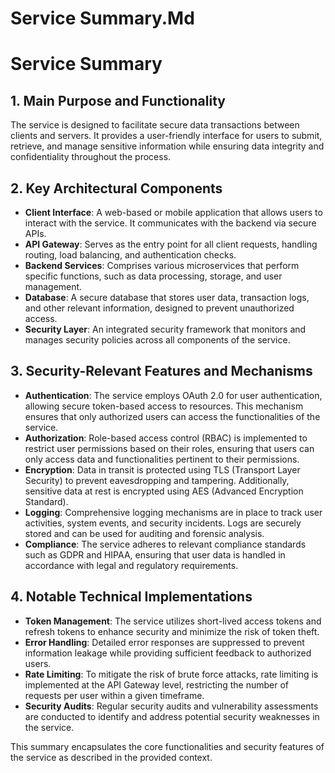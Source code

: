 # Service Summary.Md

# Service Summary

## 1. Main Purpose and Functionality
The service is designed to facilitate secure data transactions between clients and servers. It provides a user-friendly interface for users to submit, retrieve, and manage sensitive information while ensuring data integrity and confidentiality throughout the process.

## 2. Key Architectural Components
- **Client Interface**: A web-based or mobile application that allows users to interact with the service. It communicates with the backend via secure APIs.
- **API Gateway**: Serves as the entry point for all client requests, handling routing, load balancing, and authentication checks.
- **Backend Services**: Comprises various microservices that perform specific functions, such as data processing, storage, and user management.
- **Database**: A secure database that stores user data, transaction logs, and other relevant information, designed to prevent unauthorized access.
- **Security Layer**: An integrated security framework that monitors and manages security policies across all components of the service.

## 3. Security-Relevant Features and Mechanisms
- **Authentication**: The service employs OAuth 2.0 for user authentication, allowing secure token-based access to resources. This mechanism ensures that only authorized users can access the functionalities of the service.
- **Authorization**: Role-based access control (RBAC) is implemented to restrict user permissions based on their roles, ensuring that users can only access data and functionalities pertinent to their permissions.
- **Encryption**: Data in transit is protected using TLS (Transport Layer Security) to prevent eavesdropping and tampering. Additionally, sensitive data at rest is encrypted using AES (Advanced Encryption Standard).
- **Logging**: Comprehensive logging mechanisms are in place to track user activities, system events, and security incidents. Logs are securely stored and can be used for auditing and forensic analysis.
- **Compliance**: The service adheres to relevant compliance standards such as GDPR and HIPAA, ensuring that user data is handled in accordance with legal and regulatory requirements.

## 4. Notable Technical Implementations
- **Token Management**: The service utilizes short-lived access tokens and refresh tokens to enhance security and minimize the risk of token theft.
- **Error Handling**: Detailed error responses are suppressed to prevent information leakage while providing sufficient feedback to authorized users.
- **Rate Limiting**: To mitigate the risk of brute force attacks, rate limiting is implemented at the API Gateway level, restricting the number of requests per user within a given timeframe.
- **Security Audits**: Regular security audits and vulnerability assessments are conducted to identify and address potential security weaknesses in the service.

This summary encapsulates the core functionalities and security features of the service as described in the provided context.